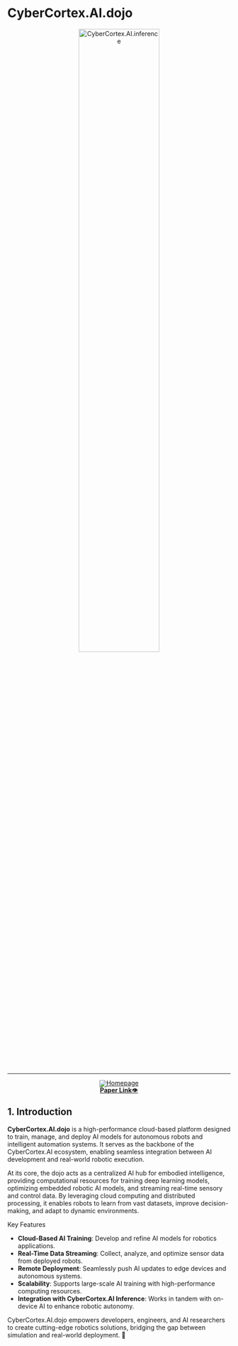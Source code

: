 # CyberCortex.AI.dojo

<!-- markdownlint-disable first-line-h1 -->
<!-- markdownlint-disable html -->
<!-- markdownlint-disable no-duplicate-header -->

<div align="center">
  <img src="https://github.com/cybercortex-robotics/inference/blob/main/figures/cyc_logo.png?raw=true" width="60%" alt="CyberCortex.AI.inference" />
</div>
<hr>
<div align="center" style="line-height: 1;">
  <a href="https://www.cybercortex.ai/" target="_blank"><img alt="Homepage"
    src="https://github.com/cybercortex-robotics/inference/blob/main/figures/cyc_logo_badge.svg?raw=true"/>
  </a>
  <br>
  <a href="https://arxiv.org/abs/2409.01241"><b>Paper Link</b>👁️</a>
</div>

## 1. Introduction
**CyberCortex.AI.dojo** is a high-performance cloud-based platform designed to train, manage, and deploy AI models for autonomous robots and intelligent automation systems. It serves as the backbone of the CyberCortex.AI ecosystem, enabling seamless integration between AI development and real-world robotic execution.

At its core, the dojo acts as a centralized AI hub for embodied intelligence, providing computational resources for training deep learning models, optimizing embedded robotic AI models, and streaming real-time sensory and control data. By leveraging cloud computing and distributed processing, it enables robots to learn from vast datasets, improve decision-making, and adapt to dynamic environments.

Key Features
- **Cloud-Based AI Training**: Develop and refine AI models for robotics applications.
- **Real-Time Data Streaming**: Collect, analyze, and optimize sensor data from deployed robots.
- **Remote Deployment**: Seamlessly push AI updates to edge devices and autonomous systems.
- **Scalability**: Supports large-scale AI training with high-performance computing resources.
- **Integration with CyberCortex.AI Inference**: Works in tandem with on-device AI to enhance robotic autonomy.

CyberCortex.AI.dojo empowers developers, engineers, and AI researchers to create cutting-edge robotics solutions, bridging the gap between simulation and real-world deployment. 🚀
